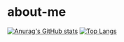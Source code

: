 # about-me

[![Anurag's GitHub stats](https://github-readme-stats.vercel.app/api?username=KristinaBelyakova&show_icons=true)](https://github.com/KristinaBelyakova)
[![Top Langs](https://github-readme-stats.vercel.app/api/top-langs/?username=KristinaBelyakova)](https://github.com/KristinaBelyakova)

